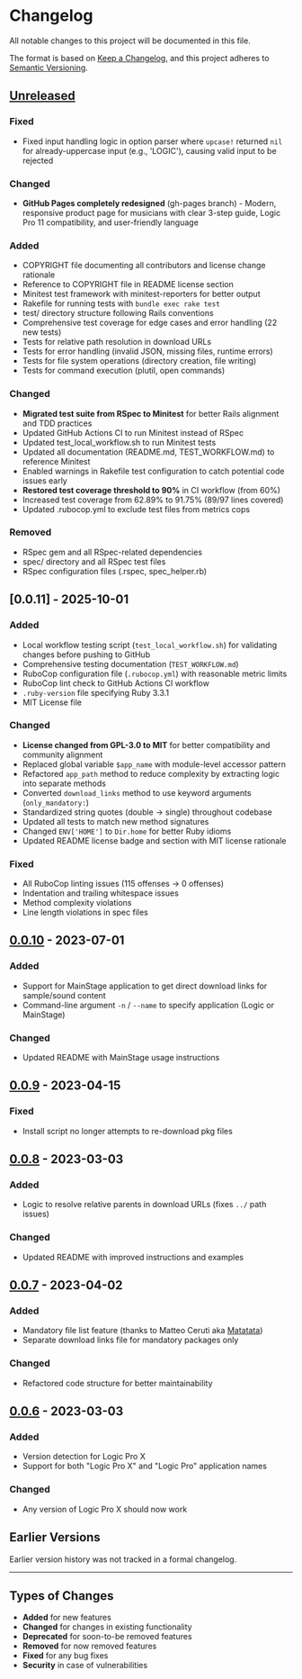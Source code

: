 # Changelog

All notable changes to this project will be documented in this file.

The format is based on [Keep a Changelog](https://keepachangelog.com/en/1.0.0/),
and this project adheres to [Semantic Versioning](https://semver.org/spec/v2.0.0.html).

## [Unreleased]

### Fixed
- Fixed input handling logic in option parser where `upcase!` returned `nil` for already-uppercase input (e.g., 'LOGIC'), causing valid input to be rejected

### Changed
- **GitHub Pages completely redesigned** (gh-pages branch) - Modern, responsive product page for musicians with clear 3-step guide, Logic Pro 11 compatibility, and user-friendly language

### Added
- COPYRIGHT file documenting all contributors and license change rationale
- Reference to COPYRIGHT file in README license section
- Minitest test framework with minitest-reporters for better output
- Rakefile for running tests with `bundle exec rake test`
- test/ directory structure following Rails conventions
- Comprehensive test coverage for edge cases and error handling (22 new tests)
- Tests for relative path resolution in download URLs
- Tests for error handling (invalid JSON, missing files, runtime errors)
- Tests for file system operations (directory creation, file writing)
- Tests for command execution (plutil, open commands)

### Changed
- **Migrated test suite from RSpec to Minitest** for better Rails alignment and TDD practices
- Updated GitHub Actions CI to run Minitest instead of RSpec
- Updated test_local_workflow.sh to run Minitest tests
- Updated all documentation (README.md, TEST_WORKFLOW.md) to reference Minitest
- Enabled warnings in Rakefile test configuration to catch potential code issues early
- **Restored test coverage threshold to 90%** in CI workflow (from 60%)
- Increased test coverage from 62.89% to 91.75% (89/97 lines covered)
- Updated .rubocop.yml to exclude test files from metrics cops

### Removed
- RSpec gem and all RSpec-related dependencies
- spec/ directory and all RSpec test files
- RSpec configuration files (.rspec, spec_helper.rb)

## [0.0.11] - 2025-10-01

### Added
- Local workflow testing script (`test_local_workflow.sh`) for validating changes before pushing to GitHub
- Comprehensive testing documentation (`TEST_WORKFLOW.md`)
- RuboCop configuration file (`.rubocop.yml`) with reasonable metric limits
- RuboCop lint check to GitHub Actions CI workflow
- `.ruby-version` file specifying Ruby 3.3.1
- MIT License file

### Changed
- **License changed from GPL-3.0 to MIT** for better compatibility and community alignment
- Replaced global variable `$app_name` with module-level accessor pattern
- Refactored `app_path` method to reduce complexity by extracting logic into separate methods
- Converted `download_links` method to use keyword arguments (`only_mandatory:`)
- Standardized string quotes (double → single) throughout codebase
- Updated all tests to match new method signatures
- Changed `ENV['HOME']` to `Dir.home` for better Ruby idioms
- Updated README license badge and section with MIT license rationale

### Fixed
- All RuboCop linting issues (115 offenses → 0 offenses)
- Indentation and trailing whitespace issues
- Method complexity violations
- Line length violations in spec files

## [0.0.10] - 2023-07-01

### Added
- Support for MainStage application to get direct download links for sample/sound content
- Command-line argument `-n` / `--name` to specify application (Logic or MainStage)

### Changed
- Updated README with MainStage usage instructions

## [0.0.9] - 2023-04-15

### Fixed
- Install script no longer attempts to re-download pkg files

## [0.0.8] - 2023-03-03

### Added
- Logic to resolve relative parents in download URLs (fixes `../` path issues)

### Changed
- Updated README with improved instructions and examples

## [0.0.7] - 2023-04-02

### Added
- Mandatory file list feature (thanks to Matteo Ceruti aka [Matatata](https://github.com/matatata))
- Separate download links file for mandatory packages only

### Changed
- Refactored code structure for better maintainability

## [0.0.6] - 2023-03-03

### Added
- Version detection for Logic Pro X
- Support for both "Logic Pro X" and "Logic Pro" application names

### Changed
- Any version of Logic Pro X should now work

## Earlier Versions

Earlier version history was not tracked in a formal changelog.

---

## Types of Changes

- **Added** for new features
- **Changed** for changes in existing functionality
- **Deprecated** for soon-to-be removed features
- **Removed** for now removed features
- **Fixed** for any bug fixes
- **Security** in case of vulnerabilities

[Unreleased]: https://github.com/davidteren/lpx_links/compare/v0.0.10...HEAD
[0.0.10]: https://github.com/davidteren/lpx_links/compare/v0.0.9...v0.0.10
[0.0.9]: https://github.com/davidteren/lpx_links/compare/v0.0.8...v0.0.9
[0.0.8]: https://github.com/davidteren/lpx_links/compare/v0.0.7...v0.0.8
[0.0.7]: https://github.com/davidteren/lpx_links/compare/v0.0.6...v0.0.7
[0.0.6]: https://github.com/davidteren/lpx_links/releases/tag/v0.0.6

